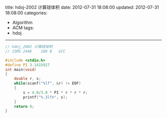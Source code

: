 title: hdoj-2002 计算球体积
date: 2012-07-31 18:08:00
updated: 2012-07-31 18:08:00
categories:
  - Algorithm
  - ACM
tags:
  - hdoj
---

```c
// hdoj_2002 计算球体积
// 15MS	244K	188 B	GCC

#include <stdio.h>
#define PI 3.1415927
int main(void)
{
	double r, s;
	while(scanf("%lf", &r) != EOF)
	{
		s = 4.0/3.0 * PI * r * r * r;
		printf("%.3lfn", s);
	}
	return 0;
}
```
